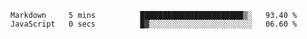 
<!--
**xy406043/xy406043** is a ✨ _special_ ✨ repository because its `README.md` (this file) appears on your GitHub profile.

Here are some ideas to get you started:

- 🔭 I’m currently working on ...
- 🌱 I’m currently learning ...
- 👯 I’m looking to collaborate on ...
- 🤔 I’m looking for help with ...
- 💬 Ask me about ...
- 📫 How to reach me: ...
- 😄 Pronouns: ...
- ⚡ Fun fact: ...
-->

<!--START_SECTION:waka-->

```text
Markdown     5 mins          ███████████████████████▒░   93.40 %
JavaScript   0 secs          █▓░░░░░░░░░░░░░░░░░░░░░░░   06.60 %
```

<!--END_SECTION:waka-->
